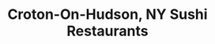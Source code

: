 ---
layout: city
title: Croton-On-Hudson, NY Sushi Restaurants
permalink: /new-york/croton-on-hudson/
stateAbbr: NY
stateName: New York
cityName: Croton-On-Hudson
---